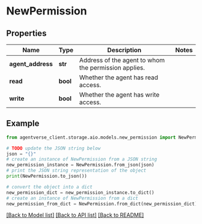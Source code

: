 # NewPermission


## Properties

Name | Type | Description | Notes
------------ | ------------- | ------------- | -------------
**agent_address** | **str** | Address of the agent to whom the permission applies. | 
**read** | **bool** | Whether the agent has read access. | 
**write** | **bool** | Whether the agent has write access. | 

## Example

```python
from agentverse_client.storage.aio.models.new_permission import NewPermission

# TODO update the JSON string below
json = "{}"
# create an instance of NewPermission from a JSON string
new_permission_instance = NewPermission.from_json(json)
# print the JSON string representation of the object
print(NewPermission.to_json())

# convert the object into a dict
new_permission_dict = new_permission_instance.to_dict()
# create an instance of NewPermission from a dict
new_permission_from_dict = NewPermission.from_dict(new_permission_dict)
```
[[Back to Model list]](../README.md#documentation-for-models) [[Back to API list]](../README.md#documentation-for-api-endpoints) [[Back to README]](../README.md)


